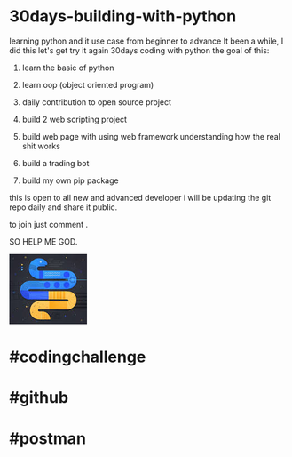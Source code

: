 # 30days-building-with-python
learning python and it use case from beginner to advance 
It been a while, I did this let's get try it again 30days coding with python the goal of this:

1. learn the basic of python 

2. learn oop (object oriented program)

3. daily contribution to open source project

4. build 2 web scripting project

5. build web page with using web framework understanding how the real shit works

6. build a trading bot 

7. build my own pip package

this is open to all new and advanced developer i will be updating the git repo daily and share it public.



to join just comment .

SO HELP ME GOD.

 ![](image.jpg)

# #codingchallenge 

# #github

# #postman
